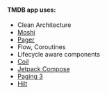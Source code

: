 #### TMDB app uses:
- Clean Architecture
- [Moshi](https://github.com/square/moshi)
- [Pager](https://github.com/google/accompanist/tree/main/pager)
- Flow, Coroutines
- Lifecycle aware components
- [Coil](https://coil-kt.github.io/coil/compose/)
- [Jetpack Compose](developer.android.com/jetpack/compose)
- [Paging 3](https://developer.android.com/topic/libraries/architecture/paging/v3-overview)
- [Hilt](https://dagger.dev/hilt/)




